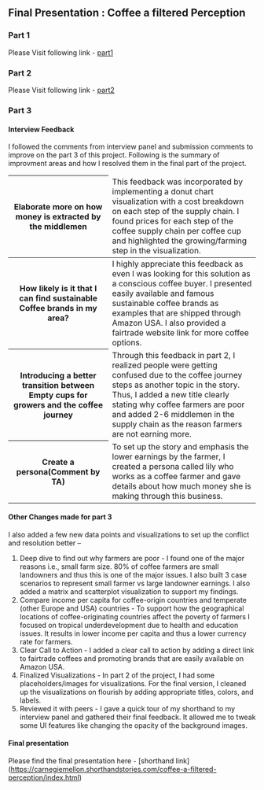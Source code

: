 ## Final Presentation : Coffee a filtered Perception

### Part 1
Please Visit following link -
[part1](https://poojadilipchavan.github.io/portfolio/part1_finalproject)

### Part 2 
Please Visit following link -
[part2](https://poojadilipchavan.github.io/portfolio/part2_finalproject)

### Part 3

#### Interview Feedback 
I followed the comments from interview panel and submission comments to improve on the part 3 of this project.
Following is the summary of improvment areas and how I resolved them in the final part of the project.

<table>
   <thead>
      <tr>
         <th> Elaborate more on how money is extracted by the middlemen  </th>
         <td>This feedback was incorporated by implementing a donut chart visualization with a cost breakdown on each step of the supply chain. I found prices for each step of the coffee supply chain per coffee cup and highlighted the growing/farming step in the visualization. </td>
      </tr>
   </thead>
   <tbody>
      <tr>
         <th> How likely is it that I can find sustainable Coffee brands in my area? </th>
         <td>I highly appreciate this feedback as even I was looking for this solution as a conscious coffee buyer. I presented easily available and famous sustainable coffee brands as examples that are shipped through Amazon USA. I also provided a fairtrade website link for more coffee options.</td>
      </tr>  
      <tr>
      <th> Introducing a better transition between Empty cups for growers and the coffee journey </th>
      <td>Through this feedback in part 2, I realized people were getting confused due to the coffee journey steps as another topic in the story. Thus, I added a new title clearly stating why coffee farmers are poor and added 2-6 middlemen in the supply chain as the reason farmers are not earning more. </td>
      </tr>  
      <tr>  
         <th>  Create a persona(Comment by TA) </th>
         <td>To set up the story and emphasis the lower earnings by the farmer, I created a persona called lily who works as a coffee farmer and gave details about how much money she is making through this business.</td>
      </tr>  
   </tbody>
</table>

#### Other Changes made for part 3

I also added a few new data points and visualizations to set up the conflict and resolution better –
1.	Deep dive to find out why farmers are poor - 
I found one of the major reasons i.e., small farm size. 80% of coffee farmers are small landowners and thus this is one of the major issues. I also built 3 case scenarios to represent small farmer vs large landowner earnings. I also added a matrix and scatterplot visualization to support my findings.
2.	Compare income per capita for coffee-origin countries and temperate (other Europe and USA) countries -
To support how the geographical locations of coffee-originating countries affect the poverty of farmers I focused on tropical underdevelopment due to health and education issues. It results in lower income per capita and thus a lower currency rate for farmers.
3.	Clear Call to Action - 
I added a clear call to action by adding a direct link to fairtrade coffees and promoting brands that are easily available on Amazon USA.
4.	Finalized Visualizations - 
In part 2 of the project, I had some placeholders/images for visualizations. For the final version, I cleaned up the visualizations on flourish by adding appropriate titles, colors, and labels.
5.	Reviewed it with peers - 
I gave a quick tour of my shorthand to my interview panel and gathered their final feedback. It allowed me to tweak some UI features like changing the opacity of the background images. 

#### Final presentation

Please find the final presentation here -
[shorthand link] (https://carnegiemellon.shorthandstories.com/coffee-a-filtered-perception/index.html)

